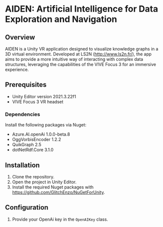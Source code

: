 # AIDEN: Artificial Intelligence for Data Exploration and Navigation

## Overview

AIDEN is a Unity VR application designed to visualize knowledge graphs in a 3D virtual environment. Developed at LS2N (http://www.ls2n.fr/), the app aims to provide a more intuitive way of interacting with complex data structures, leveraging the capabilities of the VIVE Focus 3 for an immersive experience.

## Prerequisites

- Unity Editor version 2021.3.22f1
- VIVE Focus 3 VR headset

### Dependencies

Install the following packages via Nuget:
- Azure.AI.openAi 1.0.0-beta.8
- OggVorbisEncoder 1.2.2
- QuikGraph 2.5
- dotNetRdf.Core 3.1.0

## Installation

1. Clone the repository.
2. Open the project in Unity Editor.
3. Install the required Nuget packages with https://github.com/GlitchEnzo/NuGetForUnity.

## Configuration

1. Provide your OpenAi key in the `OpenAIKey` class.
